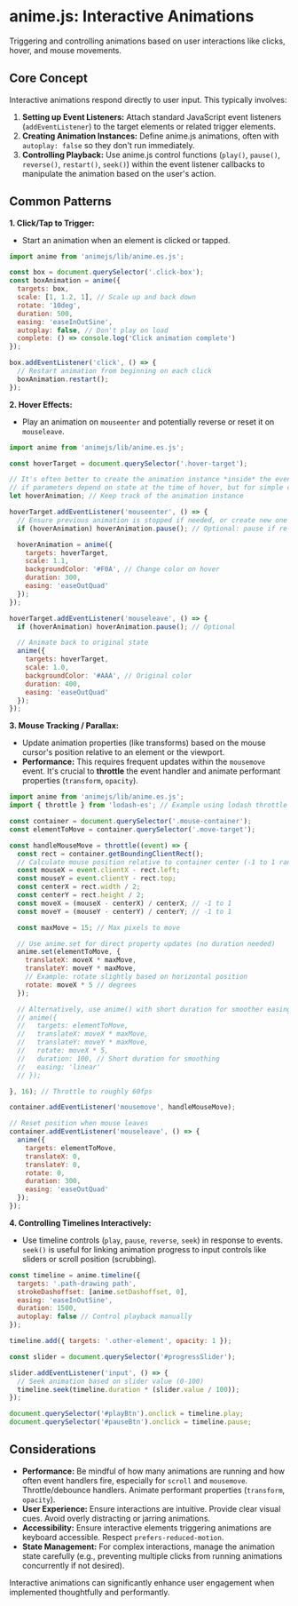 # anime.js: Interactive Animations

Triggering and controlling animations based on user interactions like clicks, hover, and mouse movements.

## Core Concept

Interactive animations respond directly to user input. This typically involves:

1.  **Setting up Event Listeners:** Attach standard JavaScript event listeners (`addEventListener`) to the target elements or related trigger elements.
2.  **Creating Animation Instances:** Define anime.js animations, often with `autoplay: false` so they don't run immediately.
3.  **Controlling Playback:** Use anime.js control functions (`play()`, `pause()`, `reverse()`, `restart()`, `seek()`) within the event listener callbacks to manipulate the animation based on the user's action.

## Common Patterns

**1. Click/Tap to Trigger:**

*   Start an animation when an element is clicked or tapped.

```javascript
import anime from 'animejs/lib/anime.es.js';

const box = document.querySelector('.click-box');
const boxAnimation = anime({
  targets: box,
  scale: [1, 1.2, 1], // Scale up and back down
  rotate: '10deg',
  duration: 500,
  easing: 'easeInOutSine',
  autoplay: false, // Don't play on load
  complete: () => console.log('Click animation complete')
});

box.addEventListener('click', () => {
  // Restart animation from beginning on each click
  boxAnimation.restart();
});
```

**2. Hover Effects:**

*   Play an animation on `mouseenter` and potentially reverse or reset it on `mouseleave`.

```javascript
import anime from 'animejs/lib/anime.es.js';

const hoverTarget = document.querySelector('.hover-target');

// It's often better to create the animation instance *inside* the event handler
// if parameters depend on state at the time of hover, but for simple cases:
let hoverAnimation; // Keep track of the animation instance

hoverTarget.addEventListener('mouseenter', () => {
  // Ensure previous animation is stopped if needed, or create new one
  if (hoverAnimation) hoverAnimation.pause(); // Optional: pause if re-hovering quickly

  hoverAnimation = anime({
    targets: hoverTarget,
    scale: 1.1,
    backgroundColor: '#F0A', // Change color on hover
    duration: 300,
    easing: 'easeOutQuad'
  });
});

hoverTarget.addEventListener('mouseleave', () => {
  if (hoverAnimation) hoverAnimation.pause(); // Optional

  // Animate back to original state
  anime({
    targets: hoverTarget,
    scale: 1.0,
    backgroundColor: '#AAA', // Original color
    duration: 400,
    easing: 'easeOutQuad'
  });
});
```

**3. Mouse Tracking / Parallax:**

*   Update animation properties (like transforms) based on the mouse cursor's position relative to an element or the viewport.
*   **Performance:** This requires frequent updates within the `mousemove` event. It's crucial to **throttle** the event handler and animate performant properties (`transform`, `opacity`).

```javascript
import anime from 'animejs/lib/anime.es.js';
import { throttle } from 'lodash-es'; // Example using lodash throttle

const container = document.querySelector('.mouse-container');
const elementToMove = container.querySelector('.move-target');

const handleMouseMove = throttle((event) => {
  const rect = container.getBoundingClientRect();
  // Calculate mouse position relative to container center (-1 to 1 range)
  const mouseX = event.clientX - rect.left;
  const mouseY = event.clientY - rect.top;
  const centerX = rect.width / 2;
  const centerY = rect.height / 2;
  const moveX = (mouseX - centerX) / centerX; // -1 to 1
  const moveY = (mouseY - centerY) / centerY; // -1 to 1

  const maxMove = 15; // Max pixels to move

  // Use anime.set for direct property updates (no duration needed)
  anime.set(elementToMove, {
    translateX: moveX * maxMove,
    translateY: moveY * maxMove,
    // Example: rotate slightly based on horizontal position
    rotate: moveX * 5 // degrees
  });

  // Alternatively, use anime() with short duration for smoother easing effect
  // anime({
  //   targets: elementToMove,
  //   translateX: moveX * maxMove,
  //   translateY: moveY * maxMove,
  //   rotate: moveX * 5,
  //   duration: 100, // Short duration for smoothing
  //   easing: 'linear'
  // });

}, 16); // Throttle to roughly 60fps

container.addEventListener('mousemove', handleMouseMove);

// Reset position when mouse leaves
container.addEventListener('mouseleave', () => {
  anime({
    targets: elementToMove,
    translateX: 0,
    translateY: 0,
    rotate: 0,
    duration: 300,
    easing: 'easeOutQuad'
  });
});
```

**4. Controlling Timelines Interactively:**

*   Use timeline controls (`play`, `pause`, `reverse`, `seek`) in response to events. `seek()` is useful for linking animation progress to input controls like sliders or scroll position (scrubbing).

```javascript
const timeline = anime.timeline({
  targets: '.path-drawing path',
  strokeDashoffset: [anime.setDashoffset, 0],
  easing: 'easeInOutSine',
  duration: 1500,
  autoplay: false // Control playback manually
});

timeline.add({ targets: '.other-element', opacity: 1 });

const slider = document.querySelector('#progressSlider');

slider.addEventListener('input', () => {
  // Seek animation based on slider value (0-100)
  timeline.seek(timeline.duration * (slider.value / 100));
});

document.querySelector('#playBtn').onclick = timeline.play;
document.querySelector('#pauseBtn').onclick = timeline.pause;
```

## Considerations

*   **Performance:** Be mindful of how many animations are running and how often event handlers fire, especially for `scroll` and `mousemove`. Throttle/debounce handlers. Animate performant properties (`transform`, `opacity`).
*   **User Experience:** Ensure interactions are intuitive. Provide clear visual cues. Avoid overly distracting or jarring animations.
*   **Accessibility:** Ensure interactive elements triggering animations are keyboard accessible. Respect `prefers-reduced-motion`.
*   **State Management:** For complex interactions, manage the animation state carefully (e.g., preventing multiple clicks from running animations concurrently if not desired).

Interactive animations can significantly enhance user engagement when implemented thoughtfully and performantly.